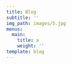 ```yaml
---
title: Blog
subtitle: ''
img_path: images/5.jpg
menus:
  main:
    title: a
    weight: ''
template: blog
---
```


